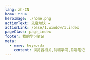 ```yaml
---
lang: zh-CN
home: true
heroImage: ./home.png
actionText: 先睹为快 →
actionLink: /base/1.window/1.index
pageClass: page_index
footer: 我的学习笔记
meta:
  - name: keywords
    content: 浏览器相关,前端学习,前端笔记
---
```


<template>
  <div class="cont">
    <div id="large-header" class="large-header"></div>
    <div class="features">
      <div class="feature">
        <h2><a href="/web-chrome/base/engine/1.index.html">浏览器相关知识</a></h2>
        <p>掌握创建一个项目所需的工具、环境、配置、技术选型、场景应用、技巧、优化、部署等常见流程</p>
      </div>
      <div class="feature">
        <h2><a href="/web-chrome/base/project/1.index.html">浏览器功能模块</a></h2>
        <p>掌握一般项目中的配置、包管理、登录、权限、测试、监控、国际化、服务端渲染、富文本、上传下载等常见功能</p>
      </div>
      <div class="feature">
        <h2><a href="/web-chrome/base/vue2.x/1.index.html">浏览器基础知识</a></h2>
        <p>掌握浏览器2.x全家桶和浏览器3.x全家桶中重点知识，对相关官方文档进行一些知识的补充，全面提升浏览器的基础知识能力</p>
      </div>
      <div class="feature">
        <h2><a href="/web-chrome/senior/component/1.index.html">浏览器组件开发</a></h2>
        <p>了解组件设计思路，组件编写工作流搭建，从0编写复杂组件之异步级联组件 单元测试编写及组件的发布</p>
      </div>
      <div class="feature">
        <h2><a href="/web-chrome/senior/typescript/1.index.html">TypeScript的应用</a></h2>
        <p>了解在大型项目中使用TypeScript构建和开发前端项目的一些基础知识，以及需要注意的一些问题</p>
      </div>
      <div class="feature">
        <h2><a href="/web-chrome/senior/deploy/1.index.html">浏览器的构建布署</a></h2>
        <p>了解vue项目中使用gitlab、genkins、以及 docker + nginx实现vue的布署和持续集成的一些基本知识</p>
      </div>
      <div class="feature">
        <h2><a href="/web-chrome/source/vue2.x/1.index.html">浏览器 2.x源码实现</a></h2>
        <p>深入了解浏览器/cli2.x原理、浏览器 2.x原理剖析、浏览器-router3.x原理剖析、浏览器x3.x原理剖析 </p>
      </div>
      <div class="feature">
        <h2><a href="/web-chrome/source/vue3.x/1.index.html">浏览器 3.x源码实现</a></h2>
        <p>深入了解浏览器/cli3.x原理、浏览器 3.x原理剖析、浏览器-router4.x理剖析、浏览器x4.x理剖析</p>
      </div>
      <div class="feature">
        <h2><a href="https://cn.vuejs.org">浏览器 相关资料</a></h2>
        <p>主要介绍一些vue额外相关的资料、相关的书籍对vue相关知识进行一些补充</p>
      </div>
    </div>
  </div>
</template>
